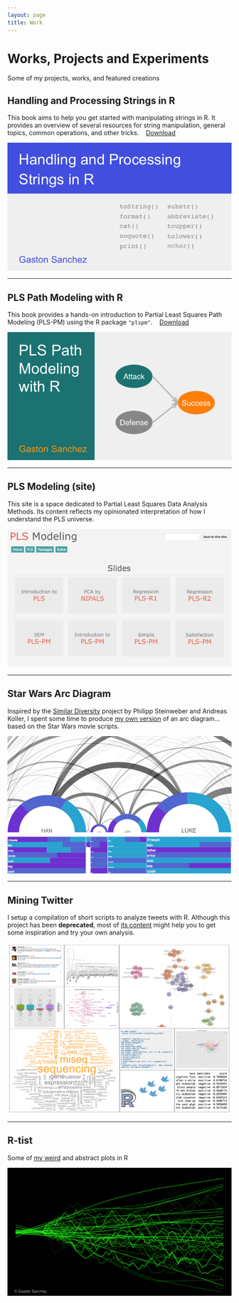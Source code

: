 ```yaml
---
layout: page
title: Work
---
```


# Works, Projects and Experiments

Some of my projects, works, and featured creations


<h2>Handling and Processing Strings in R</h2>
<p>
 This book aims to help you get started with manipulating strings in R. It provides an 
 overview of several resources for string manipulation, general topics, 
 common operations, and other tricks. &nbsp;&nbsp;
 <a href="/Handling_and_Processing_Strings_in_R.pdf">Download</a>
</p>
<a href="/Handling_and_Processing_Strings_in_R.pdf">
<img class="centered" src="/images/website/strings_book_cover.png"/></a>
<hr>


<h2>PLS Path Modeling with R</h2>
<p>
 This book provides a hands-on introduction to Partial Least Squares Path Modeling (PLS-PM) 
 using the R package <code>"plspm"</code>. &nbsp;&nbsp;
 <a href="/PLS_Path_Modeling_with_R.pdf">Download</a>
</p>
<a href="/PLS_Path_Modeling_with_R.pdf">
<img class="centered" src="/images/website/plspm_book_cover.png"/></a>
<hr>


<h2>PLS Modeling (site)</h2>
<p>
 This site is a space dedicated to Partial Least Squares Data Analysis Methods. Its content 
 reflects my opinionated interpretation of how I understand the PLS universe. &nbsp;&nbsp;
</p>
<a href="http://www.plsmodeling.com/">
<img class="centered" src="/images/website/plsmodeling.png"/></a>
<hr>


<h2>Star Wars Arc Diagram</h2>
<p>
 Inspired by the <a href="http://similardiversity.net" target="_blank" title="similar diversity">Similar Diversity</a> 
 project by Philipp Steinweber and Andreas Koller, I spent some time to produce 
 <a href="https://github.com/gastonstat/StarWars">my own version</a> of an arc diagram... based on the Star Wars movie scripts.
</p>
<a href="https://docs.google.com/presentation/d/1bWM7RxihSBzrcp07g026Lu5Ey10OACujj727vAIE7wo/pub?start=false&loop=false&delayms=3000">
<img class="centered" src="/images/website/starwars_arcdiagram.png"/></a>
<hr>


<h2>Mining Twitter</h2>
<p>
 I setup a compilation of short scripts to analyze tweets with R. Although this project 
 has been <b>deprecated</b>, most of <a href="https://sites.google.com/site/miningtwitter/" target="_blank">its content</a> 
 might help you to get some inspiration and try your own analysis. 
</p>
<a href="https://sites.google.com/site/miningtwitter/" target="_blank">
<img class="centered" src="/images/website/mining_twitter.png"/></a>
<hr>


<h2>R-tist</h2>
<p>
 Some of <a href="/work/rtist">my weird</a> and abstract plots in R
</p>
<a href="/work/rtist/"><img src="/images/rtist/green_bolts.png"/></a>
